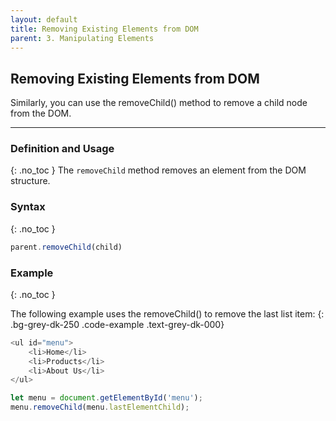 ```yaml
---
layout: default
title: Removing Existing Elements from DOM
parent: 3. Manipulating Elements
---
```



## Removing Existing Elements from DOM
Similarly, you can use the removeChild() method to remove a child node from the DOM. 


---


### Definition and Usage
{: .no_toc }
The `removeChild` method removes an element from the DOM structure. 

<!-- First, select the last list item using the querySelector() method.
Then, select the parent element of the list item using the parentElement and call the removeChild() method on the parent element.
The `childNode` is the child node of the `parentNode` that you want to remove. If the `childNode` is not the child node of the `parentNode`, the method throws an exception. -->

<!-- The `removeChild()` returns the removed child node from the DOM tree but keeps it in the memory, which can be used later. -->

### Syntax
{: .no_toc }
<!-- parent - Parent node whose child is to be removed
child - Node which will be removed
{: .bg-grey-dk-250 .code-example .text-grey-dk-000} -->

```js
parent.removeChild(child)
```


### Example
{: .no_toc }

The following example uses the removeChild() to remove the last list item:
{: .bg-grey-dk-250 .code-example .text-grey-dk-000}

```js
<ul id="menu">
    <li>Home</li>
    <li>Products</li>
    <li>About Us</li>
</ul>

let menu = document.getElementById('menu');
menu.removeChild(menu.lastElementChild);
```


<!-- ### Example
{: .no_toc }

Use the `createElement()` method for creating a DOM element:
{: .fs-2 .fw-300 }
```js
var el \= document.createElement('div');
```
Fill the new element with any HTML content:
{: .bg-grey-dk-250 .code-example .text-grey-dk-000}

```js
el.innerHTML \= '<p>Hello World!</p>';
```
The following example uses the removeChild() to remove the last list item:
{: .bg-grey-dk-250 .code-example .text-grey-dk-000}

```js
var textnode \= document.createTextNode('Hello World!');

el.appendChild(textnode); 
```
"el" can now be inserted into the DOM tree:
{: .bg-grey-dk-250 .code-example .text-grey-dk-000}

```js
document.body.appendChild(el);
```
 -->

